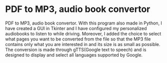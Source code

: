 # PDF to MP3, audio book convertor
PDF to MP3, audio book convertor.
With this program also made in Python, I have created a GUI in Tkinter and I have configured my personalized audiobooks to listen to while driving. Moreover, I added the choice to select what pages you want to be converted from the file so that the MP3 file contains only what you are interested in and its size is as small as possible. The conversion is made through gTTS(Google text to speech) and is designed to display and select all languages supported by Google.
